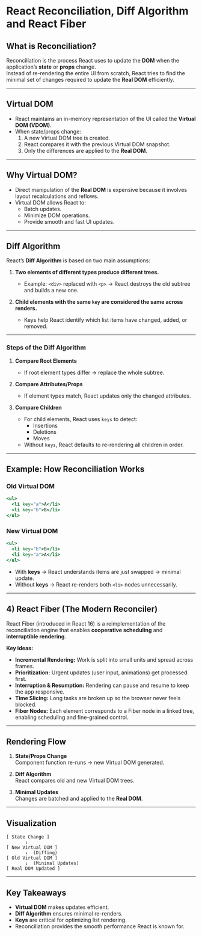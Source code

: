 # React Reconciliation, Diff Algorithm and React Fiber

## What is Reconciliation?

Reconciliation is the process React uses to update the **DOM** when the application’s **state** or **props** change.  
Instead of re-rendering the entire UI from scratch, React tries to find the minimal set of changes required to update the **Real DOM** efficiently.

---

## Virtual DOM

- React maintains an in-memory representation of the UI called the **Virtual DOM (VDOM)**.
- When state/props change:
  1. A new Virtual DOM tree is created.
  2. React compares it with the previous Virtual DOM snapshot.
  3. Only the differences are applied to the **Real DOM**.

---

## Why Virtual DOM?

- Direct manipulation of the **Real DOM** is expensive because it involves layout recalculations and reflows.
- Virtual DOM allows React to:
  - Batch updates.
  - Minimize DOM operations.
  - Provide smooth and fast UI updates.

---

## Diff Algorithm

React’s **Diff Algorithm** is based on two main assumptions:

1. **Two elements of different types produce different trees.**
   - Example: `<div>` replaced with `<p>` → React destroys the old subtree and builds a new one.

2. **Child elements with the same `key` are considered the same across renders.**
   - Keys help React identify which list items have changed, added, or removed.

---

### Steps of the Diff Algorithm

1. **Compare Root Elements**
   - If root element types differ → replace the whole subtree.

2. **Compare Attributes/Props**
   - If element types match, React updates only the changed attributes.

3. **Compare Children**
   - For child elements, React uses `keys` to detect:
     - Insertions
     - Deletions
     - Moves
   - Without `keys`, React defaults to re-rendering all children in order.

---

## Example: How Reconciliation Works

### Old Virtual DOM
```jsx
<ul>
  <li key="a">A</li>
  <li key="b">B</li>
</ul>
```

### New Virtual DOM
```jsx
<ul>
  <li key="b">B</li>
  <li key="a">A</li>
</ul>
```

- With **keys** → React understands items are just swapped → minimal update.  
- Without **keys** → React re-renders both `<li>` nodes unnecessarily.

---

## 4) React Fiber (The Modern Reconciler)
React Fiber (introduced in React 16) is a reimplementation of the reconciliation engine that enables **cooperative scheduling** and **interruptible rendering**.

**Key ideas:**
- **Incremental Rendering:** Work is split into small units and spread across frames.
- **Prioritization:** Urgent updates (user input, animations) get processed first.
- **Interruption & Resumption:** Rendering can pause and resume to keep the app responsive.
- **Time Slicing:** Long tasks are broken up so the browser never feels blocked.
- **Fiber Nodes:** Each element corresponds to a Fiber node in a linked tree, enabling scheduling and fine-grained control.

---

## Rendering Flow

1. **State/Props Change**  
   Component function re-runs → new Virtual DOM generated.

2. **Diff Algorithm**  
   React compares old and new Virtual DOM trees.

3. **Minimal Updates**  
   Changes are batched and applied to the **Real DOM**.

---

## Visualization

```
[ State Change ] 
       ↓
[ New Virtual DOM ] 
       ↓  (Diffing)
[ Old Virtual DOM ]
       ↓  (Minimal Updates)
[ Real DOM Updated ]
```

---

## Key Takeaways

- **Virtual DOM** makes updates efficient.
- **Diff Algorithm** ensures minimal re-renders.
- **Keys** are critical for optimizing list rendering.
- Reconciliation provides the smooth performance React is known for.
